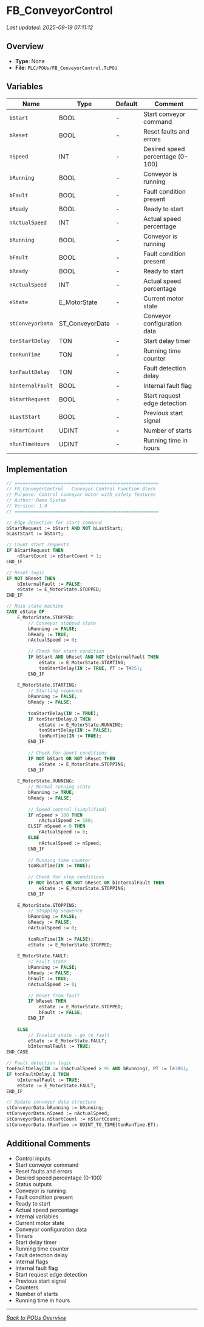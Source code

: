 # FB_ConveyorControl

*Last updated: 2025-09-19 07:11:12*

## Overview

- **Type**: None
- **File**: `PLC/POUs/FB_ConveyorControl.TcPOU`

## Variables

| Name | Type | Default | Comment |
|------|------|---------|---------|
| `bStart` | BOOL | - | Start conveyor command |
| `bReset` | BOOL | - | Reset faults and errors |
| `nSpeed` | INT | - | Desired speed percentage (0-100) |
| `bRunning` | BOOL | - | Conveyor is running |
| `bFault` | BOOL | - | Fault condition present |
| `bReady` | BOOL | - | Ready to start |
| `nActualSpeed` | INT | - | Actual speed percentage |
| `bRunning` | BOOL | - | Conveyor is running |
| `bFault` | BOOL | - | Fault condition present |
| `bReady` | BOOL | - | Ready to start |
| `nActualSpeed` | INT | - | Actual speed percentage |
| `eState` | E_MotorState | - | Current motor state |
| `stConveyorData` | ST_ConveyorData | - | Conveyor configuration data |
| `tonStartDelay` | TON | - | Start delay timer |
| `tonRunTime` | TON | - | Running time counter |
| `tonFaultDelay` | TON | - | Fault detection delay |
| `bInternalFault` | BOOL | - | Internal fault flag |
| `bStartRequest` | BOOL | - | Start request edge detection |
| `bLastStart` | BOOL | - | Previous start signal |
| `nStartCount` | UDINT | - | Number of starts |
| `nRunTimeHours` | UDINT | - | Running time in hours |

## Implementation

```pascal
// =====================================================
// FB_ConveyorControl - Conveyor Control Function Block
// Purpose: Control conveyor motor with safety features
// Author: Demo System  
// Version: 1.0
// =====================================================

// Edge detection for start command
bStartRequest := bStart AND NOT bLastStart;
bLastStart := bStart;

// Count start requests
IF bStartRequest THEN
	nStartCount := nStartCount + 1;
END_IF

// Reset logic
IF NOT bReset THEN
	bInternalFault := FALSE;
	eState := E_MotorState.STOPPED;
END_IF

// Main state machine
CASE eState OF
	E_MotorState.STOPPED:
		// Conveyor stopped state
		bRunning := FALSE;
		bReady := TRUE;
		nActualSpeed := 0;
		
		// Check for start condition
		IF bStart AND bReset AND NOT bInternalFault THEN
			eState := E_MotorState.STARTING;
			tonStartDelay(IN := TRUE, PT := T#2S);
		END_IF
		
	E_MotorState.STARTING:
		// Starting sequence
		bRunning := FALSE;
		bReady := FALSE;
		
		tonStartDelay(IN := TRUE);
		IF tonStartDelay.Q THEN
			eState := E_MotorState.RUNNING;
			tonStartDelay(IN := FALSE);
			tonRunTime(IN := TRUE);
		END_IF
		
		// Check for abort conditions
		IF NOT bStart OR NOT bReset THEN
			eState := E_MotorState.STOPPING;
		END_IF
		
	E_MotorState.RUNNING:
		// Normal running state
		bRunning := TRUE;
		bReady := FALSE;
		
		// Speed control (simplified)
		IF nSpeed > 100 THEN
			nActualSpeed := 100;
		ELSIF nSpeed < 0 THEN
			nActualSpeed := 0;
		ELSE
			nActualSpeed := nSpeed;
		END_IF
		
		// Running time counter
		tonRunTime(IN := TRUE);
		
		// Check for stop conditions
		IF NOT bStart OR NOT bReset OR bInternalFault THEN
			eState := E_MotorState.STOPPING;
		END_IF
		
	E_MotorState.STOPPING:
		// Stopping sequence
		bRunning := FALSE;
		bReady := FALSE;
		nActualSpeed := 0;
		
		tonRunTime(IN := FALSE);
		eState := E_MotorState.STOPPED;
		
	E_MotorState.FAULT:
		// Fault state
		bRunning := FALSE;
		bReady := FALSE;
		bFault := TRUE;
		nActualSpeed := 0;
		
		// Reset from fault
		IF bReset THEN
			eState := E_MotorState.STOPPED;
			bFault := FALSE;
		END_IF
		
	ELSE
		// Invalid state - go to fault
		eState := E_MotorState.FAULT;
		bInternalFault := TRUE;
END_CASE

// Fault detection logic
tonFaultDelay(IN := (nActualSpeed > 95 AND bRunning), PT := T#30S);
IF tonFaultDelay.Q THEN
	bInternalFault := TRUE;
	eState := E_MotorState.FAULT;
END_IF

// Update conveyor data structure
stConveyorData.bRunning := bRunning;
stConveyorData.nSpeed := nActualSpeed;
stConveyorData.nStartCount := nStartCount;
stConveyorData.tRunTime := UDINT_TO_TIME(tonRunTime.ET);
```

## Additional Comments

- Control inputs
- Start conveyor command
- Reset faults and errors
- Desired speed percentage (0-100)
- Status outputs
- Conveyor is running
- Fault condition present
- Ready to start
- Actual speed percentage
- Internal variables
- Current motor state
- Conveyor configuration data
- Timers
- Start delay timer
- Running time counter
- Fault detection delay
- Internal flags
- Internal fault flag
- Start request edge detection
- Previous start signal
- Counters
- Number of starts
- Running time in hours

---
*[Back to POUs Overview](POUs.md)*
